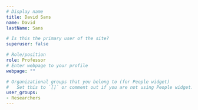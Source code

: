 ```yaml
---
# Display name
title: David Sans
name: David
lastName: Sans

# Is this the primary user of the site?
superuser: false

# Role/position
role: Professor
# Enter webpage to your profile
webpage: ""

# Organizational groups that you belong to (for People widget)
#   Set this to `[]` or comment out if you are not using People widget.
user_groups:
- Researchers
---
```

